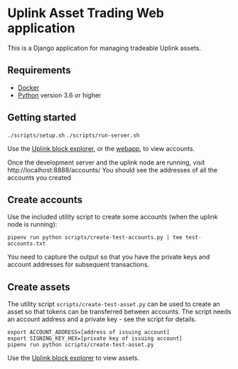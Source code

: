 # Uplink Asset Trading Web application

This is a Django application for managing tradeable Uplink assets.

## Requirements

* [Docker](https://www.docker.com/)
* [Python](https://www.python.org/) version 3.6 or higher

## Getting started

`./scripts/setup.sh`
`./scripts/run-server.sh`

Use the [Uplink block explorer](http://localhost:8000/accounts/), or the [webapp](http://localhost:8888/accounts), to view accounts.

Once the development server and the uplink node are running, visit http://localhost:8888/accounts/
You should see the addresses of all the accounts you created

## Create accounts

Use the included utility script to create some accounts (when the uplink node is running):

`pipenv run python scripts/create-test-accounts.py | tee test-accounts.txt`

You need to capture the output so that you have the private keys and account addresses
for subsequent transactions.

## Create assets

The utility script `scripts/create-test-asset.py` can be used to create an asset so that
tokens can be transferred between accounts. The script needs an account address and a
private key - see the script for details.

```
export ACCOUNT_ADDRESS=[address of issuing account]
export SIGNING_KEY_HEX=[private key of issuing account]
pipenv run python scripts/create-test-asset.py
```

Use the [Uplink block explorer](http://localhost:8000/assets/) to view assets.
